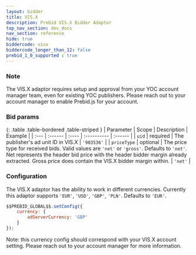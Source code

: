 ```yaml
---
layout: bidder
title: VIS.X
description: Prebid VIS.X Bidder Adaptor
top_nav_section: dev_docs
nav_section: reference
hide: true
biddercode: visx
biddercode_longer_than_12: false
prebid_1_0_supported : true
---
```


### Note
The VIS.X adaptor requires setup and approval from your YOC account manager team, even for existing YOC publishers. Please reach out to your account manager to enable Prebid.js for your account.

### Bid params

{: .table .table-bordered .table-striped }
| Parameter | Scope | Description | Example |
| :--- | :------ | :---- | :---------- | :------ |
| `uid` | required | The publisher's ad unit ID in VIS.X | `'903536'` |
| `priceType` | optional | The price type for received bids. Valid values are `'net'` or `'gross'`. Defaults to `'net'`. Net represents the header bid price with the header bidder margin already extracted. Gross price does contain the VIS.X bidder margin within. | `'net'` |

### Configuration

The VIS.X adaptor has the ability to work in different currencies. Currently this adaptor supports `'EUR'`, `'USD'`, `'GBP'`, `'PLN'`. Defaults to `'EUR'`.

```javascript
$$PREBID_GLOBAL$$.setConfig({
    currency: {
        adServerCurrency: 'GBP'
    }
});
```
Note: this currency config should correspond with your VIS.X account setting. Please reach out to your account manager for more information.

